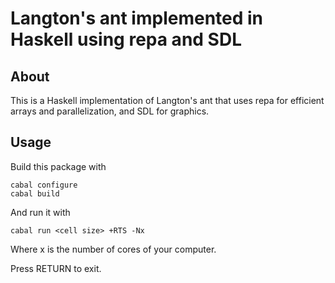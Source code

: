 Langton's ant implemented in Haskell using repa and SDL
==========

About
----------

This is a Haskell implementation of Langton's ant that uses repa for 
efficient arrays and parallelization, and SDL for graphics.

Usage
----------

Build this package with

~~~~
cabal configure
cabal build
~~~~

And run it with

~~~~
cabal run <cell size> +RTS -Nx
~~~~

Where x is the number of cores of your computer.

Press RETURN to exit.
